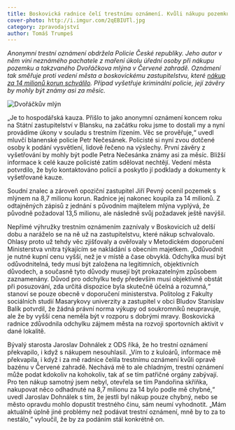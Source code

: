 ```yaml
---
title: Boskovická radnice čelí trestnímu oznámení. Kvůli nákupu pozemku na Červené zahradě
cover-photo: http://i.imgur.com/2qEBIUTl.jpg
category: zpravodajství
author: Tomáš Trumpeš
---
```


*Anonymní trestní oznámení obdržela Policie České republiky. Jeho autor v něm viní neznámého pachatele z maření úkolu úřední osoby při nákupu pozemku a takzvaného Dvořáčkova mlýna v Červené zahradě. Oznámení tak směřuje proti vedení města a boskovickému zastupitelstvu, které [nákup za 14 milionů korun schválilo](/clanky/2015/10/dvorackuv-mlyn.html). Případ vyšetřuje kriminální policie, její závěry by mohly být známy asi za měsíc.*

<img src="http://i.imgur.com/2qEBIUT.jpg" alt="Dvořáčkův mlýn" class="img-responsive img-popup" data-author="Tomáš Trumpeš">

„Je to hospodářská kauza. Přišlo to jako anonymní oznámení koncem roku na Státní zastupitelství v Blansku, na začátku roku jsme to dostali my a nyní provádíme úkony v souladu s trestním řízením. Věc se prověřuje,“ uvedl mluvčí blanenské policie Petr Nečesánek. Policisté si nyní zvou dotčené osoby k podání vysvětlení, lidově řečeno na výslechy. První závěry z vyšetřování by mohly být podle Petra Nečesánka známy asi za měsíc. Bližší informace k celé kauze policisté zatím sdělovat nechtějí. Vedení města potvrdilo, že bylo kontaktováno policií a poskytlo jí podklady a dokumenty k vyšetřované kauze.

Soudní znalec a zároveň opoziční zastupitel Jiří Pevný ocenil pozemek s mlýnem na 8,7 milionu korun. Radnice jej nakonec koupila za 14 milionů. Z odtajněných zápisů z jednání s původním majitelem mlýna vyplývá, že původně požadoval 13,5 milionu, ale následně svůj požadavek ještě navýšil.

Nepřímé výhružky trestním oznámením zaznívaly v Boskovicích už delší dobu a naráželo se na ně už na zastupitelstvu, které nákup schvalovalo. Ohlasy proto už tehdy věc zjišťovaly a ověřovaly v Metodickém doporučení Ministerstva vnitra týkajícím se nakládání s obecním majetkem. „Odůvodnit je nutné kupní cenu vyšší, než je v místě a čase obvyklá. Odchylka musí být odůvodnitelná, tedy musí být založena na legitimních, objektivních důvodech, a současně tyto důvody musejí být prokazatelným způsobem zaznamenány. Důvod pro odchylku tedy především musí objektivně obstát při posuzování, zda určitá dispozice byla skutečně účelná a rozumná,“ stanoví se pouze obecně v doporučení ministerstva. Politolog z Fakulty sociálních studií Masarykovy univerzity a zastupitel v obci Bludov Stanislav Balík potvrdil, že žádná právní norma výkupy od soukromníků neupravuje, ale že by vyšší cena neměla být v rozporu s dobrými mravy. Boskovická radnice zdůvodnila odchylku zájmem města na rozvoji sportovních aktivit v dané lokalitě.

Bývalý starosta Jaroslav Dohnálek z ODS říká, že ho trestní oznámení překvapilo, i když s nákupem nesouhlasil. „Vím to z kuloárů, informace mě překvapila, i když i za mě radnice čelila trestnímu oznámení kvůli opravě bazénu v Červené zahradě. Nechává mě to ale chladným, trestní oznámení může podat kdokoliv na kohokoliv, tak ať se tím patřičné orgány zabývají. Pro ten nákup samotný jsem nebyl, otevřela se tím Pandořina skříňka, nakupovat něco odhadnuté na 8,7 milionu za 14 bylo podle mě chybné,“ uvedl Jaroslav Dohnálek s tím, že jestli byl nákup pouze chybný, nebo se město opravdu mohlo dopustit trestného činu, sám neumí vyhodnotit. „Mám aktuálně úplně jiné problémy než podávat trestní oznámení, mně by to za to nestálo,“ vyloučil, že by za podáním stál konkrétně on.



